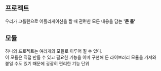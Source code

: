 ## 프로젝트
우리가 코틀린으로 어플리케이션을 짤 때 관련한 모든 내용을 담는 **'큰 틀'**

## 모듈
하나의 프로젝트는 여러개의 모듈로 이루어 질 수 있다.\
이 모듈은 직접 만들 수 있고 필요한 기능을 이미 구현해 둔 라이브러리 모듈을 가져와 붙일 수도 있기 때문에 굉장히 편리한 기능 단위